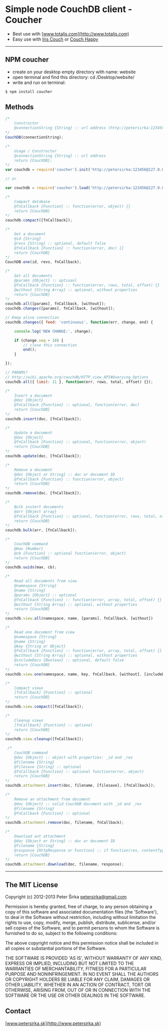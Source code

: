 Simple node CouchDB client - Coucher
====================================

- Best use with [www.totaljs.com](http://www.totaljs.com)
- Easy use with [Iris Couch](http://www.iriscouch.com) or [Couch Happy](https://www.couchappy.com/)

***

## NPM coucher

- create on your desktop empty directory with name: website
- open terminal and find this directory: cd /Desktop/website/
- write and run on terminal:

```text
$ npm install coucher
```

## Methods

```js
/*
    Constructor
    @connectionString {String} :: url address (http://petersirka:123456@127.0.0.1:5984/yourdatabase/)
*/
CouchDB(connectionString);

/*
    Usage / Constructor
    @connectionString {String} :: url address
    return {CouchDB};
*/
var couchdb = require('coucher').init('http://petersirka:123456@127.0.0.1:5984/eshop/');

// or

var couchdb = require('coucher').load('http://petersirka:123456@127.0.0.1:5984/eshop/');

/*
	Compact database
    @fnCallback {Function} :: function(error, object) {}
    return {CouchDB}
*/
couchdb.compact([fnCallback]);

/*
	Get a document
    @id {String}
    @revs {String} :: optional, default false
    @fnCallback {Function} :: function(error, doc) {}
    return {CouchDB}
*/
CouchDB.one(id, revs, fnCallback);

/*
	Get all documents
    @params {Object} :: optioanl
    @fnCallback {Function} :: function(error, rows, total, offset) {}
	@without {String Array} :: optional, without properties
    return {CouchDB}
*/
couchdb.all([params], fnCallback, [without]);
couchdb.changes([params], fnCallback, [without]);

// Keep alive connection
couchdb.changes({ feed: 'continuous', function(err, change, end) {

	console.log('NEW CHANGE:', change);

	if (change.seq > 10) {
		// close this connection
		end();
	}

});

// PARAMS?
// http://wiki.apache.org/couchdb/HTTP_view_API#Querying_Options
couchdb.all({ limit: 11 }, function(err, rows, total, offset) {});

/*
	Insert a document
	@doc {Object}
	@fnCallback {Function} :: optional, function(error, doc)
	return {CouchDB}
*/
couchdb.insert(doc, [fnCallback]);

/*
	Update a document
	@doc {Object}
	@fnCallback {Function} :: optional, function(error, object)
	return {CouchDB}
*/
couchdb.update(doc, [fnCallback]);

/*
	Remove a document
	@doc {Object or String} :: doc or document ID
	@fnCallback {Function} :: function(error, object)
	return {CouchDB}
*/
couchdb.remove(doc, [fnCallback]);

/*
	Bulk instert documents
	@arr {Object array}
	@fnCallback {Function} :: optional, function(error, rows, total, offset)
	return {CouchDB}
*/
couchdb.bulk(arr, [fnCallback]);

/*
    CouchDB command
    @max {Number}
    @cb {Function} :: optional function(error, object)
    return {CouchDB}
*/
couchdb.uuids(max, cb);

/*
	Read all documents from view
	@namespace {String}
	@name {String}
	@params {Object} :: optional
	@fnCallback {Function} :: function(error, array, total, offset) {}
	@without {String Array} :: optional, without properties
	return {CouchDB}
*/
couchdb.view.all(namespace, name, [params], fnCallback, [without])

/*
	Read one document from view
	@namespace {String}
	@name {String}
	@key {String or Object}
	@fnCallback {Function} :: function(error, array, total, offset) {}
	@without {String Array} :: optional, without properties
	@includeDocs {Boolean} :: optional, default false
	return {CouchDB}
*/
couchdb.view.one(namespace, name, key, fnCallback, [without], [includeDocs]);

/*
	Compact views
	[fnCallback] {Function} :: optional
	return {CouchDB}
*/
couchdb.view.compact([fnCallback]);

/*
	Cleanup views
	[fnCallback] {Function} :: optional
	return {CouchDB}
*/
couchdb.view.cleanup([fnCallback]);

 /*
	CouchDB command
	@doc {Object} :: object with properties: _id and _rev
	@filename {String}
	@filesave {String} :: optional
	@fnCallback {Function} :: optional function(error, object)
	return {CouchDB}
*/
couchdb.attachment.insert(doc, filename, [filesave], [fnCallback]);

/*
	Remove an attachment from document
	@doc {Object} :: valid CouchDB document with _id and _rev
	@filename {String}
	@fnCallback {Function} :: optional
*/
couchdb.attachment.remove(doc, filename, fnCallback);

/*
	Download ant attachment
	@doc {Object or String} :: doc or document ID
	@filename {String}
	@response {HttpResponse or Function} :: if function(res, contentType)
	return {CouchDB}
*/
couchdb.attachment.download(doc, filename, response);

```

***

## The MIT License

Copyright (c) 2012-2013 Peter Širka <petersirka@gmail.com>

Permission is hereby granted, free of charge, to any person obtaining a copy of this software and associated documentation files (the 'Software'), to deal in the Software without restriction, including without limitation the rights to use, copy, modify, merge, publish, distribute, sublicense, and/or sell copies of the Software, and to permit persons to whom the Software is furnished to do so, subject to the following conditions:

The above copyright notice and this permission notice shall be included in all copies or substantial portions of the Software.

THE SOFTWARE IS PROVIDED 'AS IS', WITHOUT WARRANTY OF ANY KIND, EXPRESS OR IMPLIED, INCLUDING BUT NOT LIMITED TO THE WARRANTIES OF MERCHANTABILITY, FITNESS FOR A PARTICULAR PURPOSE AND NONINFRINGEMENT. IN NO EVENT SHALL THE AUTHORS OR COPYRIGHT HOLDERS BE LIABLE FOR ANY CLAIM, DAMAGES OR OTHER LIABILITY, WHETHER IN AN ACTION OF CONTRACT, TORT OR OTHERWISE, ARISING FROM, OUT OF OR IN CONNECTION WITH THE SOFTWARE OR THE USE OR OTHER DEALINGS IN THE SOFTWARE.

## Contact

[www.petersirka.sk](http://www.petersirka.sk)
